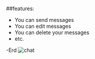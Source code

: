 ##features:
- You can send messages
- You can edit messages
- You can delete your messages
- etc.

-Erd
![chat](https://user-images.githubusercontent.com/46284743/218307104-cb0d30b8-a2f8-4295-98de-9c1f1e3f7878.png)
